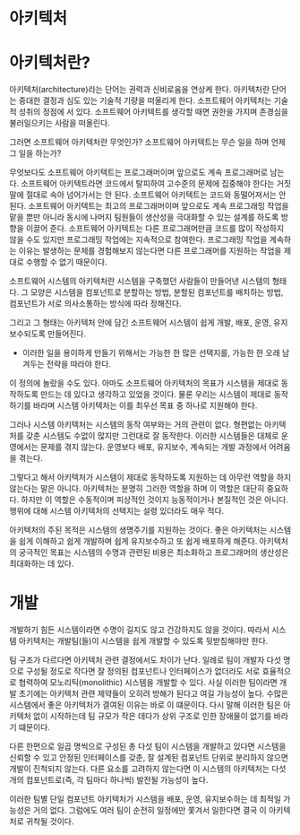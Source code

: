 # **아키텍처**  
# **아키텍처란?**  
아키텍처(architecture)라는 단어는 권력과 신비로움을 연상케 한다. 아키텍처란 단어는 중대한 결정과 심도 있는 기술적 기량을 떠올리게 한다. 소프트웨어 
아키텍처는 기술적 성취의 정점에 서 있다. 소프트웨어 아키텍트를 생각할 때면 권한을 가지며 존경심을 불러일으키는 사람을 떠올린다.  
  
그러면 소프트웨어 아키텍처란 무엇인가? 소프트웨어 아키텍트는 무슨 일을 하며 언제 그 일을 하는가?  
  
무엇보다도 소프트웨어 아키텍트는 프로그래머이며 앞으로도 계속 프로그래머로 남는다. 소프트웨어 아키텍트라면 코드에서 탈피하여 고수준의 문제에 집중해야 
한다는 거짓말에 절대로 속아 넘어가서는 안 된다. 소프트웨어 아키텍트는 코드와 동떨어져서는 안 된다. 소프트웨어 아키텍트는 최고의 프로그래머이며 
앞으로도 계속 프로그래밍 작업을 맡을 뿐만 아니라 동시에 나머지 팀원들이 생산성을 극대화할 수 있는 설계를 하도록 방향을 이끌어 준다. 소프트웨어 
아키텍트는 다른 프로그래머만큼 코드를 많이 작성하지 않을 수도 있지만 프로그래밍 작업에는 지속적으로 참여한다. 프로그래밍 작업을 계속하는 이유는 
발생하는 문제를 경험해보지 않는다면 다른 프로그래머를 지원하는 작업을 제대로 수행할 수 없기 때문이다.  
  
소프트웨어 시스템의 아키텍처란 시스템을 구축했던 사람들이 만들어낸 시스템의 형태다. 그 모양은 시스템을 컴포넌트로 분할하는 방법, 분할된 컴포넌트를 
배치하는 방법, 컴포넌트가 서로 의사소통하는 방식에 따라 정해진다.  
  
그리고 그 형태는 아키텍처 안에 담긴 소프트웨어 시스템이 쉽게 개발, 배포, 운영, 유지보수되도록 만들어진다.  
  
- 이러한 일을 용이하게 만들기 위해서는 가능한 한 많은 선택지를, 가능한 한 오래 남겨두는 전략을 따라야 한다.  
  
이 정의에 놀랐을 수도 있다. 아마도 소프트웨어 아키텍처의 목표가 시스템을 제대로 동작하도록 만드는 데 있다고 생각하고 있었을 것이다. 물론 우리는 
시스템이 제대로 동작하기를 바라며 시스템 아키텍처는 이를 최우선 목표 중 하나로 지원해야 한다.  
  
그러나 시스템 아키텍처는 시스템의 동작 여부와는 거의 관련이 없다. 형편없는 아키텍처를 갖춘 시스템도 수없이 많지만 그런대로 잘 동작한다. 이러한 
시스템들은 대체로 운영에서는 문제를 겪지 않는다. 운영보다 배포, 유지보수, 계속되는 개발 과정에서 어려움을 겪는다.  
  
그렇다고 해서 아키텍처가 시스템이 제대로 동작하도록 지원하는 데 아무런 역할을 하지 않는다는 말은 아니다. 아키텍처는 분명히 그러한 역할을 하며 이 
역할은 대단히 중요하다. 하지만 이 역할은 수동적이며 피상적인 것이지 능동적이거나 본질적인 것은 아니다. 행위에 대해 시스템 아키텍처의 선택지는 설령 
있더라도 매우 적다.  
  
아키텍처의 주된 목적은 시스템의 생명주기를 지원하는 것이다. 좋은 아키텍처는 시스템을 쉽게 이해하고 쉽게 개발하며 쉽게 유지보수하고 또 쉽게 배포하게 
해준다. 아키텍처의 궁극적인 목표는 시스템의 수명과 관련된 비용은 최소화하고 프로그래머의 생산성은 최대화하는 데 있다.  
  
# **개발**  
개발하기 힘든 시스템이라면 수명이 길지도 않고 건강하지도 않을 것이다. 따라서 시스템 아키텍처는 개발팀(들)이 시스템을 쉽게 개발할 수 있도록 뒷받침해야만 
한다.  
  
팀 구조가 다르다면 아키텍처 관련 결정에서도 차이가 난다. 일례로 팀이 개발자 다섯 명으로 구성될 정도로 작다면 잘 정의된 컴포넌트나 인터페이스가 없더라도 
서로 효율적으로 협력하여 모노리틱(monolithic) 시스템을 개발할 수 있다. 사실 이러한 팀이라면 개발 초기에는 아키텍처 관련 제약들이 오히려 방해가 
된다고 여길 가능성이 높다. 수많은 시스템에서 좋은 아키텍처가 결여된 이유는 바로 이 떄문이다. 다시 말해 이러한 팀은 아키텍처 없이 시작하는데 팀 규모가 
작은 데다가 상위 구조로 인한 장애물이 없기를 바라기 떄문이다.  
  
다른 한편으로 일곱 명씩으로 구성된 총 다섯 팀이 시스템을 개발하고 있다면 시스템을 신뢰할 수 있고 안정된 인터페이스를 갖춘, 잘 설계된 컴포넌트 단위로 분리하지 
않으면 개발이 진척되지 않는다. 다른 요소를 고려하지 않는다면 이 시스템의 아키텍처는 다섯 개의 컴포넌트로(즉, 각 팀마다 하나씩) 발전될 가능성이 높다.  
  
이러한 팀별 단일 컴포넌트 아키텍처가 시스템을 배포, 운영, 유지보수하는 데 최적일 가능성은 거의 없다. 그럼에도 여러 팀이 순전히 일정에만 쫓겨서 일한다면 
결국 이 아키텍처로 귀착될 것이다.  
  
